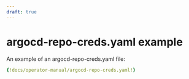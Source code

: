 ```yaml
---
draft: true
---
```


# argocd-repo-creds.yaml example

An example of an argocd-repo-creds.yaml file:

```yaml
{!docs/operator-manual/argocd-repo-creds.yaml!}
```
